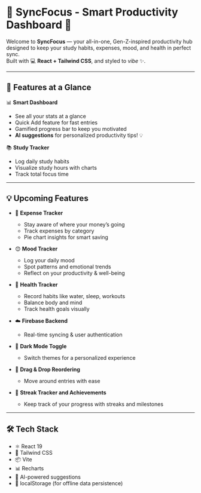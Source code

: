 # 🔄 SyncFocus - Smart Productivity Dashboard 🚀

Welcome to **SyncFocus** — your all-in-one, Gen-Z-inspired productivity hub designed to keep your study habits, expenses, mood, and health in perfect sync.  
Built with 💻 **React + Tailwind CSS**, and styled to *vibe* ✨.

---

## 🎯 Features at a Glance

📊 **Smart Dashboard**  
- See all your stats at a glance  
- Quick Add feature for fast entries  
- Gamified progress bar to keep you motivated  
- **AI suggestions** for personalized productivity tips! 💡  

📚 **Study Tracker**  
- Log daily study habits  
- Visualize study hours with charts  
- Track total focus time  

---

## 💡 Upcoming Features

- 💸 **Expense Tracker**  
  - Stay aware of where your money’s going  
  - Track expenses by category  
  - Pie chart insights for smart saving  

- 😊 **Mood Tracker**  
  - Log your daily mood  
  - Spot patterns and emotional trends  
  - Reflect on your productivity & well-being  

- 💪 **Health Tracker**  
  - Record habits like water, sleep, workouts  
  - Balance body and mind  
  - Track health goals visually  

- ☁️ **Firebase Backend**  
  - Real-time syncing & user authentication  

- 🌙 **Dark Mode Toggle**  
  - Switch themes for a personalized experience  

- 🧩 **Drag & Drop Reordering**  
  - Move around entries with ease  

- 📆 **Streak Tracker and Achievements**  
  - Keep track of your progress with streaks and milestones

---

## 🛠️ Tech Stack

- ⚛️ React 19
- 🎨 Tailwind CSS
- 📦 Vite
- 📊 Recharts
- 🤖 AI-powered suggestions
- 💾 localStorage (for offline data persistence)
